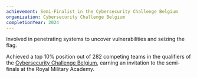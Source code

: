 ```yaml
---
achievement: Semi-Finalist in the Cybersecurity Challenge Belgium
organization: Cybersecurity Challenge Belgium
completionYear: 2024
---
```


Involved in penetrating systems to uncover vulnerabilities and seizing the flag.

Achieved a top 10% position out of 282 competing teams in the qualifiers of the [Cybersecurity Challenge Belgium](https://www.cybersecuritychallenge.be/), earning an invitation to the semi-finals at the Royal Military Academy.
